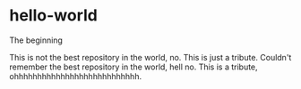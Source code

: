 # hello-world
The beginning

This is not the best repository in the world, no. This is just a tribute.
Couldn't remember the best repository in the world, hell no. This is a tribute, ohhhhhhhhhhhhhhhhhhhhhhhhhhh.
